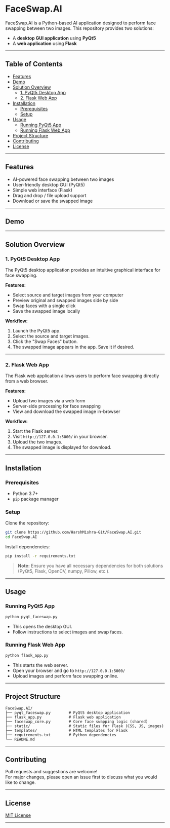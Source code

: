 # FaceSwap.AI

FaceSwap.AI is a Python-based AI application designed to perform face swapping between two images. This repository provides two solutions:
- A **desktop GUI application** using **PyQt5**
- A **web application** using **Flask**

---

## Table of Contents

- [Features](#features)
- [Demo](#demo)
- [Solution Overview](#solution-overview)
  - [1. PyQt5 Desktop App](#1-pyqt5-desktop-app)
  - [2. Flask Web App](#2-flask-web-app)
- [Installation](#installation)
  - [Prerequisites](#prerequisites)
  - [Setup](#setup)
- [Usage](#usage)
  - [Running PyQt5 App](#running-pyqt5-app)
  - [Running Flask Web App](#running-flask-web-app)
- [Project Structure](#project-structure)
- [Contributing](#contributing)
- [License](#license)

---

## Features

- AI-powered face swapping between two images
- User-friendly desktop GUI (PyQt5)
- Simple web interface (Flask)
- Drag and drop / file upload support
- Download or save the swapped image

---

## Demo

---

## Solution Overview

### 1. PyQt5 Desktop App

The PyQt5 desktop application provides an intuitive graphical interface for face swapping.

**Features:**
- Select source and target images from your computer
- Preview original and swapped images side by side
- Swap faces with a single click
- Save the swapped image locally

**Workflow:**
1. Launch the PyQt5 app.
2. Select the source and target images.
3. Click the "Swap Faces" button.
4. The swapped image appears in the app. Save it if desired.

---

### 2. Flask Web App

The Flask web application allows users to perform face swapping directly from a web browser.

**Features:**
- Upload two images via a web form
- Server-side processing for face swapping
- View and download the swapped image in-browser

**Workflow:**
1. Start the Flask server.
2. Visit `http://127.0.0.1:5000/` in your browser.
3. Upload the two images.
4. The swapped image is displayed for download.

---

## Installation

### Prerequisites

- Python 3.7+
- `pip` package manager

### Setup

Clone the repository:
```bash
git clone https://github.com/HarshMishra-Git/FaceSwap.AI.git
cd FaceSwap.AI
```

Install dependencies:
```bash
pip install -r requirements.txt
```
> **Note:** Ensure you have all necessary dependencies for both solutions (PyQt5, Flask, OpenCV, numpy, Pillow, etc.).

---

## Usage

### Running PyQt5 App

```bash
python pyqt_faceswap.py
```
- This opens the desktop GUI.
- Follow instructions to select images and swap faces.

### Running Flask Web App

```bash
python flask_app.py
```
- This starts the web server.
- Open your browser and go to `http://127.0.0.1:5000/`
- Upload images and perform face swapping online.

---

## Project Structure

```
FaceSwap.AI/
├── pyqt_faceswap.py        # PyQt5 desktop application
├── flask_app.py            # Flask web application
├── faceswap_core.py        # Core face swapping logic (shared)
├── static/                 # Static files for Flask (CSS, JS, images)
├── templates/              # HTML templates for Flask
├── requirements.txt        # Python dependencies
└── README.md
```

---

## Contributing

Pull requests and suggestions are welcome!  
For major changes, please open an issue first to discuss what you would like to change.

---

## License

[MIT License](LICENSE)

---
